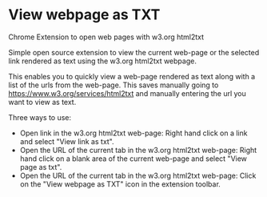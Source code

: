 # View webpage as TXT

Chrome Extension to open web pages with w3.org html2txt

Simple open source extension to view the current web-page or the selected link rendered as text using the w3.org html2txt webpage.

This enables you to quickly view a web-page rendered as text along with a list of the urls from the web-page. This saves manually going to https://www.w3.org/services/html2txt and manually entering the url you want to view as text.

Three ways to use:

* Open link in the w3.org html2txt web-page: Right hand click on a link and select "View link as txt".
* Open the URL of the current tab in the w3.org html2txt web-page: Right hand click on a blank area of the current web-page and select "View page as txt".
* Open the URL of the current tab in the w3.org html2txt web-page: Click on the "View webpage as TXT" icon in the extension toolbar.

